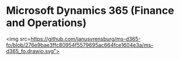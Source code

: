 # Microsoft Dynamics 365 (Finance and Operations)

<img src=https://github.com/janusvrensburg/ms-d365-fo/blob/276e9bae3ffc80954f5579695ac664fce1604e3a/ms-d365_fo.drawio.svg">
